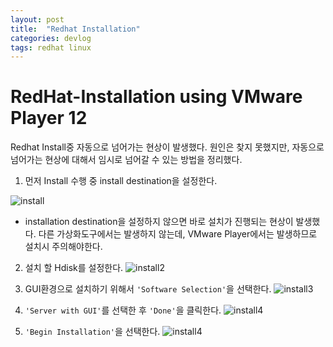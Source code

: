 ```yaml
---
layout: post
title:  "Redhat Installation"
categories: devlog
tags: redhat linux
---
```


RedHat-Installation using VMware Player 12
===

Redhat Install중 자동으로 넘어가는 현상이 발생했다. 원인은 찾지 못했지만, 자동으로 넘어가는 현상에 대해서 임시로 넘어갈 수 있는 방법을 정리했다.

1. 먼저 Install 수행 중 install destination을 설정한다.

  ![install](../upload/vmware/1.png )
  - installation destination을 설정하지 않으면 바로 설치가 진행되는 현상이 발생했다. 다른 가상화도구에서는 발생하지 않는데, VMware Player에서는 발생하므로 설치시 주의해야한다.

2. 설치 할 Hdisk를 설정한다.
  ![install2](../upload/vmware/2.png )

3. GUI환경으로 설치하기 위해서 `'Software Selection'`을 선택한다.
  ![install3](../upload/vmware/3.png )

4. `'Server with GUI'`를 선택한 후 `'Done'`을 클릭한다.
  ![install4](../upload/vmware/4.png )

5. `'Begin Installation'`을 선택한다.
  ![install4](../upload/vmware/5.png )
